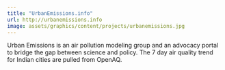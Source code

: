 ```yaml
---
title: "UrbanEmissions.info"
url: http://urbanemissions.info
image: assets/graphics/content/projects/urbanemissions.jpg
---
```


Urban Emissions is an air pollution modeling group and an advocacy portal to bridge the gap between science and policy. The 7 day air quality trend for Indian cities are pulled from OpenAQ.
